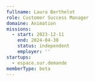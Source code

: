 ```yaml
---
fullname: Laura Berthelot
role: Customer Success Manager
domaine: Animation
missions:
  - start: 2023-12-11
    end: 2024-04-30
    status: independent
    employer: ''
startups:
  - espace.sur.demande
memberType: beta
---
```



